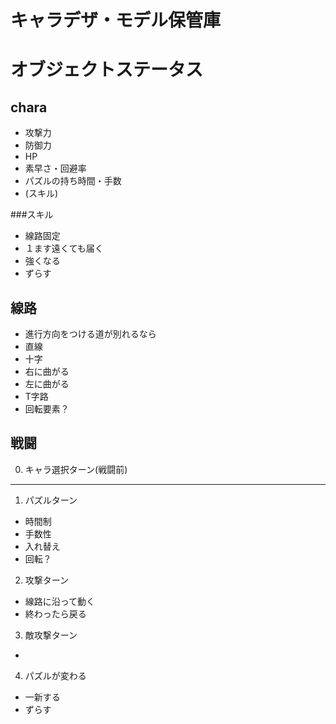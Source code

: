 # キャラデザ・モデル保管庫

# オブジェクトステータス
## chara
- 攻撃力
- 防御力
- HP
- 素早さ・回避率
- パズルの持ち時間・手数
- (スキル)

###スキル
- 線路固定
- １ます遠くても届く
- 強くなる
- ずらす


## 線路
- 進行方向をつける道が別れるなら
- 直線
- 十字
- 右に曲がる
- 左に曲がる
- T字路
- 回転要素？


## 戦闘
0. キャラ選択ターン(戦闘前)
---
1. パズルターン
- 時間制
- 手数性
- 入れ替え
- 回転？
2. 攻撃ターン
- 線路に沿って動く
- 終わったら戻る
3. 敵攻撃ターン
-
4. パズルが変わる
- 一新する
- ずらす
